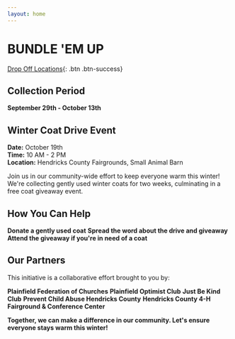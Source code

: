 ```yaml
---
layout: home
---
```

# BUNDLE 'EM UP

[Drop Off Locations](https://bwaite43.github.io/bundleemup.com//dropoff-locations/){: .btn .btn-success}

## Collection Period

**September 29th - October 13th**

## Winter Coat Drive Event

**Date:** October 19th  
**Time:** 10 AM - 2 PM  
**Location:** Hendricks County Fairgrounds, Small Animal Barn

Join us in our community-wide effort to keep everyone warm this winter! We're collecting gently used winter coats for two weeks, culminating in a free coat giveaway event.

## How You Can Help

**Donate a gently used coat**
**Spread the word about the drive and giveaway**
**Attend the giveaway if you're in need of a coat**

## Our Partners

This initiative is a collaborative effort brought to you by:

**Plainfield Federation of Churches**
**Plainfield Optimist Club**
**Just Be Kind Club**
**Prevent Child Abuse Hendricks County**
**Hendricks County 4-H Fairground & Conference Center**

**Together, we can make a difference in our community. Let's ensure everyone stays warm this winter!**

<img src="{{ site.url }}/images/beu.png" alt="">
